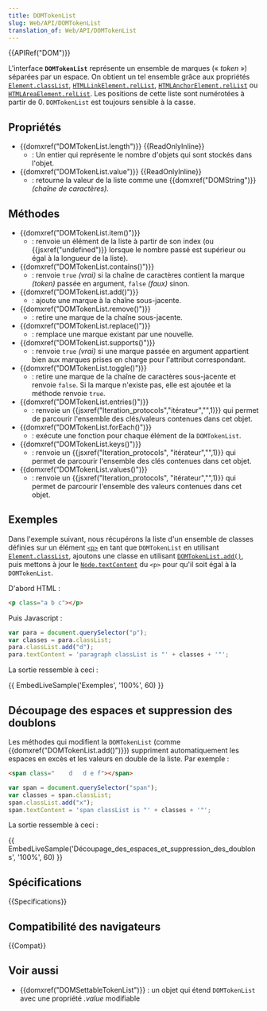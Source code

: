 ```yaml
---
title: DOMTokenList
slug: Web/API/DOMTokenList
translation_of: Web/API/DOMTokenList
---
```

{{APIRef("DOM")}}

L'interface **`DOMTokenList`** représente un ensemble de marques («&nbsp;<i lang="en">token</i>&nbsp;») séparées par un espace. On obtient un tel ensemble grâce aux propriétés [`Element.classList`](/fr/docs/Web/API/Element/classList), [`HTMLLinkElement.relList`](/fr/docs/Web/API/HTMLLinkElement/relList), [`HTMLAnchorElement.relList`](/fr/docs/Web/API/HTMLAnchorElement/relList) ou [`HTMLAreaElement.relList`](/fr/docs/Web/API/HTMLAreaElement/relList). Les positions de cette liste sont numérotées à partir de 0. `DOMTokenList` est toujours sensible à la casse.

## Propriétés

- {{domxref("DOMTokenList.length")}} {{ReadOnlyInline}}
  - : Un entier qui représente le nombre d'objets qui sont stockés dans l'objet.
- {{domxref("DOMTokenList.value")}} {{ReadOnlyInline}}
  - : retourne la valeur de la liste comme une {{domxref("DOMString")}}  _(chaîne de caractères)._

## Méthodes

- {{domxref("DOMTokenList.item()")}}
  - : renvoie un élément de la liste à partir de son index (ou {{jsxref("undefined")}} lorsque le nombre passé est supérieur ou égal à la longueur de la liste).
- {{domxref("DOMTokenList.contains()")}}
  - : renvoie `true` _(vrai)_ si la chaîne de caractères contient la marque _(token)_ passée en argument, `false` _(faux)_ sinon.
- {{domxref("DOMTokenList.add()")}}
  - : ajoute une marque à la chaîne sous-jacente.
- {{domxref("DOMTokenList.remove()")}}
  - : retire une marque de la chaîne sous-jacente.
- {{domxref("DOMTokenList.replace()")}}
  - : remplace une marque existant par une nouvelle.
- {{domxref("DOMTokenList.supports()")}}
  - : renvoie `true` _(vrai)_ si une marque passée en argument appartient bien aux marques prises en charge pour l'attribut correspondant.
- {{domxref("DOMTokenList.toggle()")}}
  - : retire une marque de la chaîne de caractères sous-jacente et renvoie `false`. Si la marque n'existe pas, elle est ajoutée et la méthode renvoie `true`.
- {{domxref("DOMTokenList.entries()")}}
  - : renvoie un {{jsxref("Iteration_protocols","itérateur","",1)}} qui permet de parcourir l'ensemble des clés/valeurs contenues dans cet objet.
- {{domxref("DOMTokenList.forEach()")}}
  - : exécute une fonction pour chaque élément de la `DOMTokenList`.
- {{domxref("DOMTokenList.keys()")}}
  - : renvoie un {{jsxref("Iteration_protocols", "itérateur","",1)}} qui permet de parcourir l'ensemble des clés contenues dans cet objet.
- {{domxref("DOMTokenList.values()")}}
  - : renvoie un {{jsxref("Iteration_protocols", "itérateur","",1)}} qui permet de parcourir l'ensemble des valeurs contenues dans cet objet.

## Exemples

Dans l'exemple suivant, nous récupérons la liste d'un ensemble de classes définies sur un élément [`<p>`](/fr/docs/Web/HTML/Element/p) en tant que `DOMTokenList` en utilisant [`Element.classList`](/fr/docs/Web/API/Element/classList), ajoutons une classe en utilisant [`DOMTokenList.add()`](/fr/docs/Web/API/DOMTokenList/add), puis mettons à jour le [`Node.textContent`](/fr/docs/Web/API/Node/textContent) du `<p>` pour qu'il soit égal à la `DOMTokenList`.

D'abord HTML :

```html
<p class="a b c"></p>
```

Puis Javascript :

```js
var para = document.querySelector("p");
var classes = para.classList;
para.classList.add("d");
para.textContent = 'paragraph classList is "' + classes + '"';
```

La sortie ressemble à ceci :

{{ EmbedLiveSample('Exemples', '100%', 60) }}

## Découpage des espaces et suppression des doublons

Les méthodes qui modifient la `DOMTokenList` (comme {{domxref("DOMTokenList.add()")}}) suppriment automatiquement les espaces en excès et les valeurs en double de la liste. Par exemple :

```html
<span class="    d   d e f"></span>
```

```js
var span = document.querySelector("span");
var classes = span.classList;
span.classList.add("x");
span.textContent = 'span classList is "' + classes + '"';
```

La sortie ressemble à ceci :

{{ EmbedLiveSample('Découpage_des_espaces_et_suppression_des_doublons', '100%', 60) }}

## Spécifications

{{Specifications}}

## Compatibilité des navigateurs

{{Compat}}

## Voir aussi

- {{domxref("DOMSettableTokenList")}} : un objet qui étend `DOMTokenList` avec une propriété _.value_ modifiable
